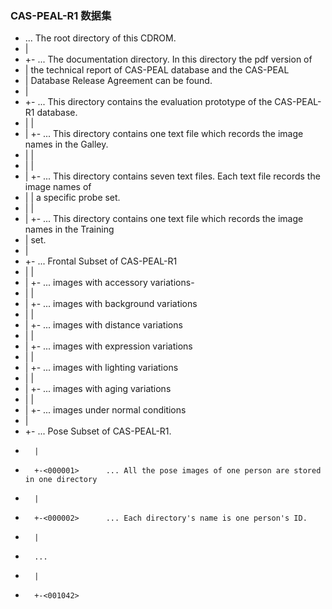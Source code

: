 ### CAS-PEAL-R1 数据集
- <CAS-PEAL-R1>			... The root directory of this CDROM.
-    |
-    +-<Documents>		... The documentation directory. In this directory the pdf version of
-    |				    the technical report of CAS-PEAL database and the CAS-PEAL
-    |			 	    Database Release Agreement can be found.
-    |
-    +-<Evaluation Prototype>	... This directory contains the evaluation prototype of the CAS-PEAL-R1 database.
-    |	|
-    |	+-<Gallery>		... This directory contains one text file which records the image names in the Galley.
-    |	|				    
-    |	|
-    |	+-<Probe Sets>		... This directory contains seven text files. Each text file records the image names of
-    |	|			    a specific probe set.
-    |	|
-    |	+-<Training Set>	... This directory contains one text file which records the image names in the Training
-    |			   	    set.
-    |	
-    +-<FRONTAL>			... Frontal Subset of CAS-PEAL-R1
-    |	|
-    |	+-<Accessory>		... images with accessory variations-
-    |	|
-    |	+-<Background>		... images with background variations
-    |	|
-    |	+-<Distance>		... images with distance variations
-    |	|
-    |	+-<Expression>		... images with expression variations
-    |	|
-    |	+-<Lighting>		... images with lighting variations
-    |	|
-    |	+-<Aging>		... images with aging variations
-    |	|
-    |	+-<Normal>		... images under normal conditions 
-    |
-    +-<POSE>			... Pose Subset of CAS-PEAL-R1.
-    	|
-    	+-<000001>		... All the pose images of one person are stored in one directory
-    	|
-    	+-<000002>		... Each directory's name is one person's ID.
-    	|
-    	...
-    	|
-    	+-<001042>

